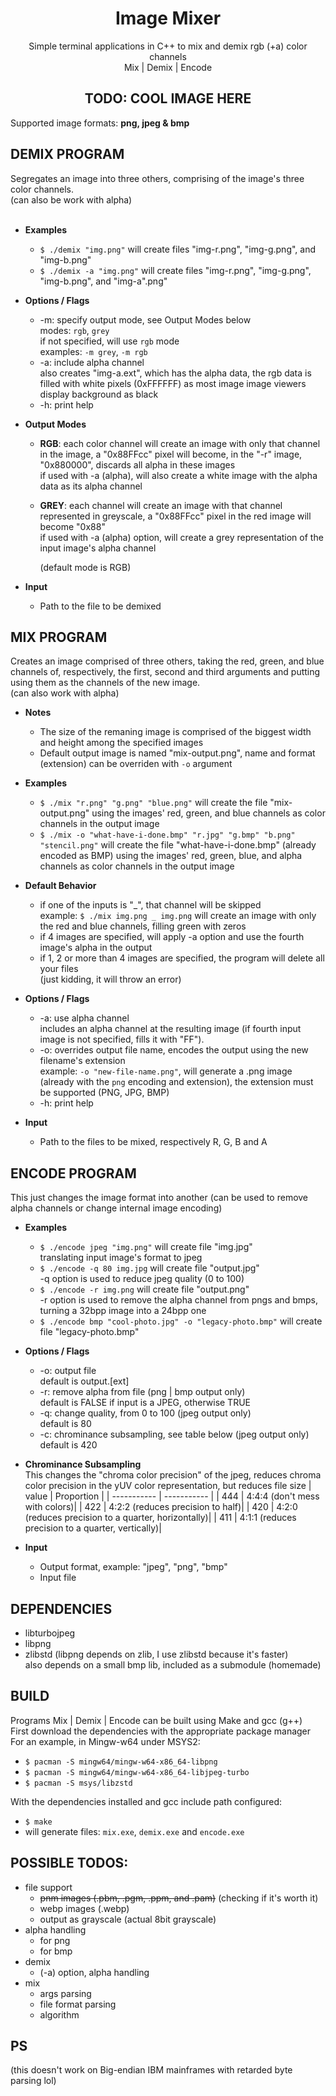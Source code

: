 <h1 align="center">Image Mixer</h1>
<p align="center">
Simple terminal applications in C++ to mix and demix rgb (+a) color channels<br>
Mix | Demix | Encode
</p>
<h2 align="center"> TODO: COOL IMAGE HERE</h2>

Supported image formats: **png, jpeg & bmp**

## DEMIX PROGRAM
Segregates an image into three others, comprising of the image's three color channels.<br>
(can also be work with alpha)<br><br>

- **Examples**<br>
	- `$ ./demix "img.png"` will create files "img-r.png", "img-g.png", and "img-b.png"<br>
	- `$ ./demix -a "img.png"` will create files "img-r.png", "img-g.png", "img-b.png", and "img-a".png"<br>

- **Options / Flags**<br>
	- -m: specify output mode, see Output Modes below<br>
	modes: `rgb`, `grey`<br>
	if not specified, will use `rgb` mode<br>
	examples: `-m grey`, `-m rgb`
	- -a: include alpha channel<br>
	also creates "img-a.ext", which has the alpha data, the rgb data is filled with white pixels (0xFFFFFF) as most image image viewers display background as black
	- -h: print help

- **Output Modes**<br>
	- **RGB**: each color channel will create an image with only that channel in the image, a "0x88FFcc" pixel will become, in the "-r" image, "0x880000", discards all alpha in these images<br>
	if used with -a (alpha), will also create a white image with the alpha data as its alpha channel

	- **GREY**: each channel will create an image with that channel represented in greyscale, a "0x88FFcc" pixel in the red image will become "0x88"<br>
	if used with -a (alpha) option, will create a grey representation of the input image's alpha channel
	
		(default mode is RGB)

- **Input**
	- Path to the file to be demixed

## MIX PROGRAM
Creates an image comprised of three others, taking the red, green, and blue channels of, respectively, the first, second and third arguments and putting using them as the channels of the new image.<br>
(can also work with alpha)<br>

- **Notes**<br>
	- The size of the remaning image is comprised of the biggest width and height among the specified images
	- Default output image is named "mix-output.png", name and format (extension) can be overriden with `-o` argument<br>

- **Examples**<br>
	- `$ ./mix "r.png" "g.png" "blue.png"` will create the file "mix-output.png" using the images' red, green, and blue channels as color channels in the output image<br>
	- `$ ./mix -o "what-have-i-done.bmp" "r.jpg" "g.bmp" "b.png" "stencil.png"` will create the file "what-have-i-done.bmp" (already encoded as BMP) using the images' red, green, blue, and alpha channels as color channels in the output image<br>

- **Default Behavior**<br>
	- if one of the inputs is "_", that channel will be skipped<br>
	example: `$ ./mix img.png _ img.png` will create an image with only the red and blue channels, filling green with zeros
	- if 4 images are specified, will apply -a option and use the fourth image's alpha in the output
	- if 1, 2 or more than 4 images are specified, the program will delete all your files<br>(just kidding, it will throw an error)<br>

- **Options / Flags**<br>
	- -a: use alpha channel<br>
	includes an alpha channel at the resulting image (if fourth input image is not specified, fills it with "FF").
	- -o: overrides output file name, encodes the output using the new filename's extension<br>
	example: `-o "new-file-name.png"`, will generate a .png image (already with the `png` encoding and extension), the extension must be supported (PNG, JPG, BMP)<br>
	- -h: print help

- **Input**
	- Path to the files to be mixed, respectively R, G, B and A

## ENCODE PROGRAM
This just changes the image format into another (can be used to remove alpha channels or change internal image encoding)
- **Examples**<br>
	- `$ ./encode jpeg "img.png"` will create file "img.jpg"<br>
	translating input image's format to jpeg
	- `$ ./encode -q 80 img.jpg` will create file "output.jpg"<br>
	-q option is used to reduce jpeg quality (0 to 100)
	- `$ ./encode -r img.png` will create file "output.png"<br>
	-r option is used to remove the alpha channel from pngs and bmps, turning a 32bpp image into a 24bpp one
	- `$ ./encode bmp "cool-photo.jpg" -o "legacy-photo.bmp"` will create file "legacy-photo.bmp"

- **Options / Flags**<br>
	- -o: output file<br>
	default is output.\[ext\]
	- -r: remove alpha from file (png | bmp output only)<br>
	default is FALSE if input is a JPEG, otherwise TRUE
	- -q: change quality, from 0 to 100 (jpeg output only)<br>
	default is 80
	- -c: chrominance subsampling, see table below (jpeg output only)<br>
	default is 420

- **Chrominance Subsampling**<br>
This changes the "chroma color precision" of the jpeg, reduces chroma color precision in the yUV color representation, but reduces file size
	| value       | Proportion |
	| ----------- | ----------- |
	| 444         | 4:4:4 (don't mess with colors)|
	| 422         | 4:2:2 (reduces precision to half)|
	| 420         | 4:2:0 (reduces precision to a quarter, horizontally)|
	| 411         | 4:1:1 (reduces precision to a quarter, vertically)|

- **Input**
	- Output format, example: "jpeg", "png", "bmp"
	- Input file

## DEPENDENCIES
- libturbojpeg
- libpng
- zlibstd (libpng depends on zlib, I use zlibstd because it's faster)<br>
also depends on a small bmp lib, included as a submodule (homemade)

## BUILD
Programs Mix | Demix | Encode can be built using Make and gcc (g++)<br>
First download the dependencies with the appropriate package manager<br>
For an example, in Mingw-w64 under MSYS2:
- `$ pacman -S mingw64/mingw-w64-x86_64-libpng`
- `$ pacman -S mingw64/mingw-w64-x86_64-libjpeg-turbo`
- `$ pacman -S msys/libzstd`

With the dependencies installed and gcc include path configured:
- `$ make`
- will generate files: `mix.exe`, `demix.exe` and `encode.exe`

## POSSIBLE TODOS:
* file support
	* ~~pnm images (.pbm, .pgm, .ppm, and .pam)~~ (checking if it's worth it)
	* webp images (.webp)
	* output as grayscale (actual 8bit grayscale)
* alpha handling
	* for png
	* for bmp
* demix
	* (-a) option, alpha handling
* mix
	* args parsing
	* file format parsing
	* algorithm

## PS
(this doesn't work on Big-endian IBM mainframes with retarded byte parsing lol)
